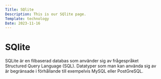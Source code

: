 ```yaml
---
Title: SQlite
Description: This is our SQlite page.
Template: technology
Date: 2023-11-16
---
```


SQlite
==========================

SQLite är en filbaserad databas som använder sig av frågespråket Structured Query Language (SQL). Datatyper som man kan använda sig av är begränsade i förhållande till exempelvis MySQL eller PostGreSQL.

